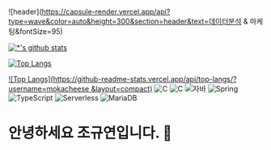 ![header](https://capsule-render.vercel.app/api?type=wave&color=auto&height=300&section=header&text=데이터분석 & 마케팅&fontSize=95)

[![*'s github stats](https://github-readme-stats.vercel.app/api?username=mokachees)](https://github.com/mokecheese)


[![Top Langs](https://github-readme-stats.vercel.app/api/top-langs/?username=mokacheese)](https://github.com/mokacheese/github-readme-stats)

[![Top Langs](https://github-readme-stats.vercel.app/api/top-langs/?username=mokacheese &layout=compact)](https://github.com/mokacheese/github-readme-stats)
![C](https://img.shields.io/badge/-C-123456?style=flat-square&logo=C&logoColor=black)
![C](https://img.shields.io/badge/-C-123456?style=flat-square&logo=C&logoColor=black)
![자바](https://img.shields.io/badge/-자바-007396?style=flat&logo=Java&logoColor=ffffff)
![Spring](https://img.shields.io/badge/-Spring-6DB33F?style=for-the-badge&logo=Spring&logoColor=white)
![TypeScript](https://img.shields.io/badge/-TypeScript-3178C6?style=flat-square&logo=TypeScript&logoColor=white)
![Serverless](https://img.shields.io/badge/-Serverless-FD5750?style=flat-square&logo=Serverless&logoColor=magenta)
![MariaDB](https://img.shields.io/badge/-MariaDB-1F305F?style=flat-square&logo=mariadb&logoColor=white)




# 안녕하세요 조규연입니다. 👋



